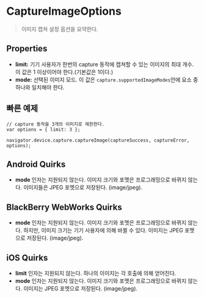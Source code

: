 CaptureImageOptions
===================

> 이미지 캡쳐 설정 옵션을 요약한다.

Properties
----------

- __limit:__ 기기 사용자가 한번의 capture 동작에 캡쳐할 수 있는 이미지의 최대 개수. 이 값은 1 이상이어야 한다.(기본값은 1이다.)
- __mode:__ 선택된 이미지 모드. 이 값은 `capture.supportedImageModes`안에 요소 중 하나와 일치해야 한다.

빠른 예제
-------------

    // capture 동작을 3개의 이미지로 제한한다.
    var options = { limit: 3 };

    navigator.device.capture.captureImage(captureSuccess, captureError, options);

Android Quirks
--------------

- __mode__ 인자는 지원되지 않는다. 이미지 크기와 포멧은 프로그래밍으로 바뀌지 않는다. 이미지들은 JPEG 포멧으로 저장된다. (image/jpeg).

BlackBerry WebWorks Quirks
--------------------------

- __mode__ 인자는 지원되지 않는다. 이미지 크기와 포멧은 프로그래밍으로 바뀌지 않는다. 하지만, 이미지 크기는 기기 사용자에 의해 바뀔 수 있다. 이미지는 JPEG 포멧으로 저장된다. (image/jpeg).

iOS Quirks
----------

- __limit__ 인자는 지원되지 않는다. 하나의 이미지는 각 호출에 의해 얻어진다.
- __mode__ 인자는 지원되지 않는다. 이미지 크기와 포멧은 프로그래밍으로 바뀌지 않는다. 이미지는 JPEG 포멧으로 저장된다. (image/jpeg).
